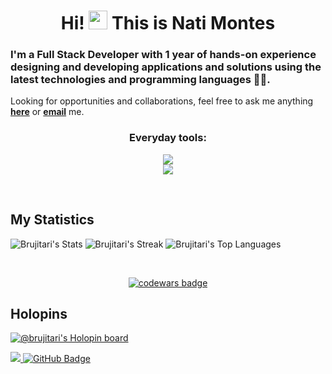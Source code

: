 <h1 align="center">Hi! <img src="https://raw.githubusercontent.com/MartinHeinz/MartinHeinz/master/wave.gif" width="30px"> This is Nati Montes</h1>

<h3> I'm a Full Stack Developer with 1 year of hands-on experience designing and developing applications and solutions using the latest technologies and programming languages 👩‍💻. </h3>

Looking for opportunities and collaborations, feel free to ask me anything <a href="https://github.com/Brujitari/Brujitari/issues/new"><b>here</b></a> or <a href="mailto:natimontesg2@gmail.com"><b>email</b></a> me.

<h3 align="center"> Everyday tools: </h3>

<p align="center">
  <a href="https://skillicons.dev">
    <img src="https://skillicons.dev/icons?i=js,nodejs,react,express,postgres,mongodb,sass,git,githubactions" />
    <br/>
    <img src="https://skillicons.dev/icons?i=docker,linux,bash,discord,regex,figma,bootstrap,mui" />
  </a>
</p>

<br/>


## My Statistics

<!---[![Brujitari's github activity graph](https://activity-graph.herokuapp.com/graph?username=Brujitari&theme=react-dark&area=true)](https://github.com/ashutosh00710/github-readme-activity-graph)-->

![Brujitari's Stats](https://github-readme-stats.vercel.app/api?username=Brujitari&theme=react&show_icons=true&hide_border=true&count_private=true)
![Brujitari's Streak](https://github-readme-streak-stats.herokuapp.com/?user=Brujitari&theme=react&hide_border=true)
![Brujitari's Top Languages](https://github-readme-stats.vercel.app/api/top-langs/?username=Brujitari&theme=react&show_icons=true&hide_border=true&layout=compact)
<!---![Brujitari's Achievements](https://github-profile-trophy.vercel.app/?username=Brujitari&theme=onestar&no-frame=true&column=3&row=2)-->
<br>
<p align="center">
    <a href="https://www.codewars.com/users/Brujitari">
        <img alt="codewars badge" src="https://www.codewars.com//users/Brujitari/badges/large">
    </a>
</p>

## Holopins

[![@brujitari's Holopin board](https://holopin.io/api/user/board?user=brujitari)](https://holopin.io/@brujitari)

<!-- ## ❤ Views and Followers -->
<a href="https://github.com/Brujitari">
    <img src="https://komarev.com/ghpvc/?username=Brujitari">
</a>
<a href="https://github.com/Brujitari?tab=followers"><img src="https://img.shields.io/github/followers/Brujitari?label=Followers&style=social" alt="GitHub Badge"></a>
